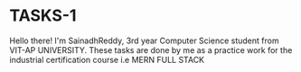 # TASKS-1
Hello there! I'm SainadhReddy, 3rd year Computer Science student from VIT-AP UNIVERSITY.
These tasks are done by me as a practice work for the industrial certification course i.e MERN FULL STACK
